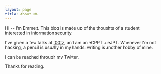 ```yaml
---
layout: page
title: About Me
---
```


Hi -- I'm Emmett. This blog is made up of the thoughts of a student interested in information security.

I've given a few talks at [r00tz](https://r00tz.org), and am an eCPPT + eJPT. Whenever I'm not hacking, a pencil is usually in my hands: writing is another hobby of mine.

I can be reached through my [Twitter](https://twitter.com/p0wnyb0y).

Thanks for reading.